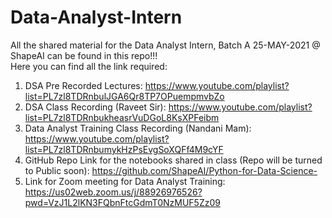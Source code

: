 # Data-Analyst-Intern
All the shared material for the Data Analyst Intern, Batch A 25-MAY-2021 @ ShapeAI can be found in this repo!!!<br>
Here you can find all the link required: 
1. DSA Pre Recorded Lectures: https://www.youtube.com/playlist?list=PL7zl8TDRnbulJGA6Qr8TP7OPuempmvbZo
2. DSA Class Recording (Raveet Sir): https://www.youtube.com/playlist?list=PL7zl8TDRnbukheasrVuDGoL8KsXPFeibm 
3. Data Analyst Training Class Recording (Nandani Mam): https://www.youtube.com/playlist?list=PL7zl8TDRnbumykHzPsEvgSoXQFf4M9cYF
4. GitHub Repo Link for the notebooks shared in class (Repo will be turned to Public soon): https://github.com/ShapeAI/Python-for-Data-Science-
5. Link for Zoom meeting for Data Analyst Training: https://us02web.zoom.us/j/88926976526?pwd=VzJ1L2lKN3FQbnFtcGdmT0NzMUF5Zz09



